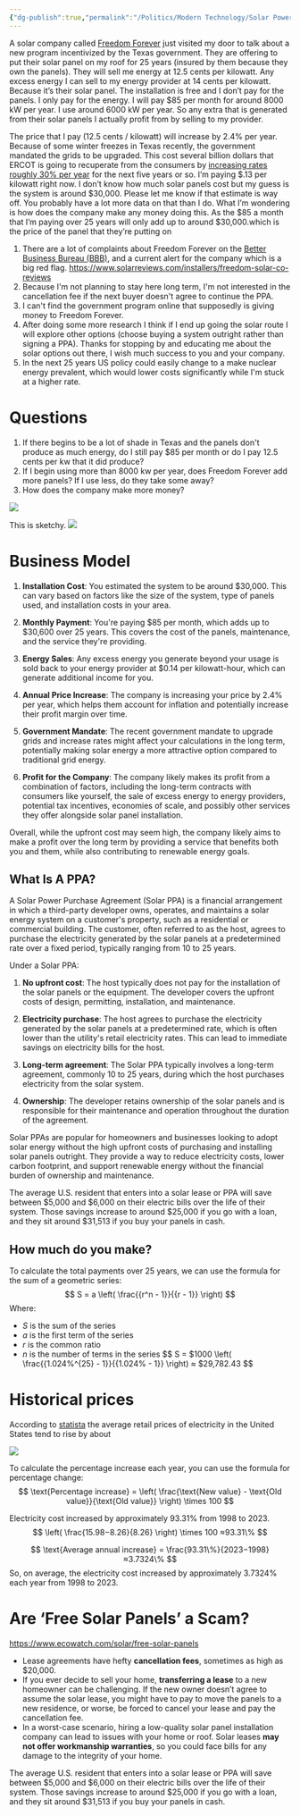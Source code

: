 ```yaml
---
{"dg-publish":true,"permalink":"/Politics/Modern Technology/Solar Power Purchase Agreement (Freedom Forever)/","created":"Apr 16, 2024, 11:36 AM"}
---
```



A solar company called [Freedom Forever](https://freedomforever.com/) just visited my door to talk about a new program incentivized by the Texas government. They are offering to put their solar panel on my roof for 25 years (insured by them because they own the panels). They will sell me energy at 12.5 cents per kilowatt. Any excess energy I can sell to my energy provider at 14 cents per kilowatt. Because it’s their solar panel. The installation is free and I don’t pay for the panels. I only pay for the energy. I will pay $85 per month for around 8000 kW per year. I use around 6000 kW per year. So any extra that is generated from their solar panels I actually profit from by selling to my provider.

The price that I pay (12.5 cents / kilowatt) will increase by 2.4% per year. Because of some winter freezes in Texas recently, the government mandated the grids to be upgraded. This cost several billion dollars that ERCOT is going to recuperate from the consumers by [increasing rates roughly 30% per year](https://www.dallasnews.com/business/2024/02/27/oncor-boosts-infrastructure-spending-to-24-billion-as-texas-population-demand-grows/) for the next five years or so. I’m paying $.13 per kilowatt right now. I don’t know how much solar panels cost but my guess is the system is around $30,000. Please let me know if that estimate is way off. You probably have a lot more data on that than I do. What I’m wondering is how does the company make any money doing this. As the $85 a month that I’m paying over 25 years will only add up to around $30,000.which is the price of the panel that they’re putting on

1. There are a lot of complaints about Freedom Forever on the [Better Business Bureau (BBB)](https://www.bbb.org/us/ca/temecula/profile/solar-energy-contractors/freedom-forever-llc-1066-850031401), and a current alert for the company which is a big red flag. https://www.solarreviews.com/installers/freedom-solar-co-reviews
2. Because I'm not planning to stay here long term, I'm not interested in the cancellation fee if the next buyer doesn't agree to continue the PPA.
3. I can't find the government program online that supposedly is giving money to Freedom Forever.
4. After doing some more research I think if I end up going the solar route I will explore other options (choose buying a system outright rather than signing a PPA). Thanks for stopping by and educating me about the solar options out there, I wish much success to you and your company.
5. In the next 25 years US policy could easily change to a make nuclear energy prevalent, which would lower costs significantly while I'm stuck at a higher rate. 

# Questions
1. If there begins to be a lot of shade in Texas and the panels don't produce as much energy, do I still pay $85 per month or do I pay 12.5 cents per kw that it did produce?
2. If I begin using more than 8000 kw per year, does Freedom Forever add more panels? If I use less, do they take some away?
3. How does the company make more money?

![](https://i.imgur.com/f9LQ2zm.png)
 
 This is sketchy.
![](https://i.imgur.com/nfbckXS.png)

# Business Model

1. **Installation Cost**: You estimated the system to be around $30,000. This can vary based on factors like the size of the system, type of panels used, and installation costs in your area.
    
2. **Monthly Payment**: You're paying $85 per month, which adds up to $30,600 over 25 years. This covers the cost of the panels, maintenance, and the service they're providing.
    
3. **Energy Sales**: Any excess energy you generate beyond your usage is sold back to your energy provider at $0.14 per kilowatt-hour, which can generate additional income for you.
    
4. **Annual Price Increase**: The company is increasing your price by 2.4% per year, which helps them account for inflation and potentially increase their profit margin over time.
    
5. **Government Mandate**: The recent government mandate to upgrade grids and increase rates might affect your calculations in the long term, potentially making solar energy a more attractive option compared to traditional grid energy.
    
6. **Profit for the Company**: The company likely makes its profit from a combination of factors, including the long-term contracts with consumers like yourself, the sale of excess energy to energy providers, potential tax incentives, economies of scale, and possibly other services they offer alongside solar panel installation.
    

Overall, while the upfront cost may seem high, the company likely aims to make a profit over the long term by providing a service that benefits both you and them, while also contributing to renewable energy goals.

## What Is A PPA?

A Solar Power Purchase Agreement (Solar PPA) is a financial arrangement in which a third-party developer owns, operates, and maintains a solar energy system on a customer's property, such as a residential or commercial building. The customer, often referred to as the host, agrees to purchase the electricity generated by the solar panels at a predetermined rate over a fixed period, typically ranging from 10 to 25 years.

Under a Solar PPA:

1. **No upfront cost**: The host typically does not pay for the installation of the solar panels or the equipment. The developer covers the upfront costs of design, permitting, installation, and maintenance.
    
2. **Electricity purchase**: The host agrees to purchase the electricity generated by the solar panels at a predetermined rate, which is often lower than the utility's retail electricity rates. This can lead to immediate savings on electricity bills for the host.
    
3. **Long-term agreement**: The Solar PPA typically involves a long-term agreement, commonly 10 to 25 years, during which the host purchases electricity from the solar system.
    
4. **Ownership**: The developer retains ownership of the solar panels and is responsible for their maintenance and operation throughout the duration of the agreement.
    

Solar PPAs are popular for homeowners and businesses looking to adopt solar energy without the high upfront costs of purchasing and installing solar panels outright. They provide a way to reduce electricity costs, lower carbon footprint, and support renewable energy without the financial burden of ownership and maintenance.

The average U.S. resident that enters into a solar lease or PPA will save between $5,000 and $6,000 on their electric bills over the life of their system. Those savings increase to around $25,000 if you go with a loan, and they sit around $31,513 if you buy your panels in cash.

## How much do you make?

To calculate the total payments over 25 years, we can use the formula for the sum of a geometric series:
$$
S = a \left( \frac{{r^n - 1}}{{r - 1}} \right)
$$
Where:

- *S* is the sum of the series
- *a* is the first term of the series
- *r* is the common ratio
- *n* is the number of terms in the series
$$
S = $1000 \left( \frac{{1.024\%^{25} - 1}}{{1.024\% - 1}} \right) ≈ $29,782.43
$$
# Historical prices

According to [statista](https://www.statista.com/statistics/200197/average-retail-price-of-electricity-in-the-us-by-sector-since-1998/) the average retail prices of electricity in the United States tend to rise by about 

![](https://i.imgur.com/rTsn1d3.png)

To calculate the percentage increase each year, you can use the formula for percentage change:
$$
\text{Percentage increase} = \left( \frac{\text{New value} - \text{Old value}}{\text{Old value}} \right) \times 100
$$

Electricity cost increased by approximately 93.31% from 1998 to 2023.
$$
\left( \frac{15.98−8.26}{8.26} \right) \times 100 ≈93.31\%
$$

$$
\text{Average annual increase} = \frac{93.31\%}{2023−1998} ≈3.7324\%
$$
So, on average, the electricity cost increased by approximately 3.7324% each year from 1998 to 2023.

# Are ‘Free Solar Panels’ a Scam?

https://www.ecowatch.com/solar/free-solar-panels

- Lease agreements have hefty **cancellation fees**, sometimes as high as $20,000.
- If you ever decide to sell your home, **transferring a lease** to a new homeowner can be challenging. If the new owner doesn’t agree to assume the solar lease, you might have to pay to move the panels to a new residence, or worse, be forced to cancel your lease and pay the cancellation fee.
- In a worst-case scenario, hiring a low-quality solar panel installation company can lead to issues with your home or roof. Solar leases **may not offer workmanship warranties**, so you could face bills for any damage to the integrity of your home.

The average U.S. resident that enters into a solar lease or PPA will save between $5,000 and $6,000 on their electric bills over the life of their system. Those savings increase to around $25,000 if you go with a loan, and they sit around $31,513 if you buy your panels in cash.